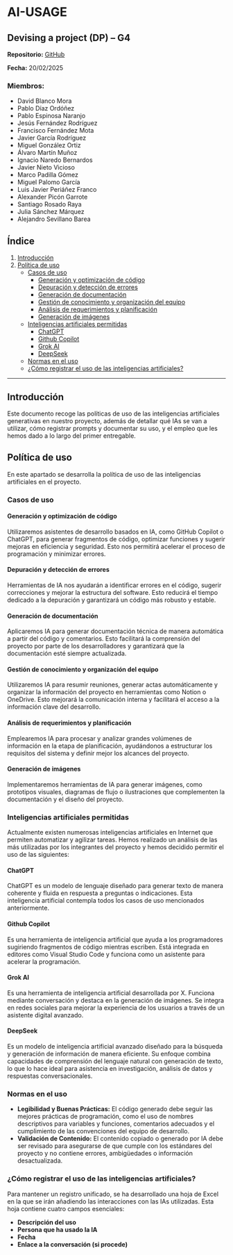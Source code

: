 # AI-USAGE

## Devising a project (DP) – G4

**Repositorio:** [GitHub](https://github.com/ISPP-2425-G4/)

**Fecha:** 20/02/2025

### Miembros:
- David Blanco Mora
- Pablo Díaz Ordóñez
- Pablo Espinosa Naranjo
- Jesús Fernández Rodríguez
- Francisco Fernández Mota
- Javier García Rodríguez
- Miguel González Ortiz
- Álvaro Martín Muñoz
- Ignacio Naredo Bernardos
- Javier Nieto Vicioso
- Marco Padilla Gómez
- Miguel Palomo García
- Luis Javier Periáñez Franco
- Alexander Picón Garrote
- Santiago Rosado Raya
- Julia Sánchez Márquez
- Alejandro Sevillano Barea

## Índice
1. [Introducción](#introducción)
2. [Política de uso](#política-de-uso)
   - [Casos de uso](#casos-de-uso)
     - [Generación y optimización de código](#generación-y-optimización-de-código)
     - [Depuración y detección de errores](#depuración-y-detección-de-errores)
     - [Generación de documentación](#generación-de-documentación)
     - [Gestión de conocimiento y organización del equipo](#gestión-de-conocimiento-y-organización-del-equipo)
     - [Análisis de requerimientos y planificación](#análisis-de-requerimientos-y-planificación)
     - [Generación de imágenes](#generación-de-imágenes)
   - [Inteligencias artificiales permitidas](#inteligencias-artificiales-permitidas)
     - [ChatGPT](#chatgpt)
     - [Github Copilot](#github-copilot)
     - [Grok AI](#grok-ai)
     - [DeepSeek](#deepseek)
   - [Normas en el uso](#normas-en-el-uso)
   - [¿Cómo registrar el uso de las inteligencias artificiales?](#cómo-registrar-el-uso-de-las-inteligencias-artificiales)

---

## Introducción
Este documento recoge las políticas de uso de las inteligencias artificiales generativas en nuestro proyecto, además de detallar qué IAs se van a utilizar, cómo registrar prompts y documentar su uso, y el empleo que les hemos dado a lo largo del primer entregable.

## Política de uso
En este apartado se desarrolla la política de uso de las inteligencias artificiales en el proyecto.

### Casos de uso
#### Generación y optimización de código
Utilizaremos asistentes de desarrollo basados en IA, como GitHub Copilot o ChatGPT, para generar fragmentos de código, optimizar funciones y sugerir mejoras en eficiencia y seguridad. Esto nos permitirá acelerar el proceso de programación y minimizar errores.

#### Depuración y detección de errores
Herramientas de IA nos ayudarán a identificar errores en el código, sugerir correcciones y mejorar la estructura del software. Esto reducirá el tiempo dedicado a la depuración y garantizará un código más robusto y estable.

#### Generación de documentación
Aplicaremos IA para generar documentación técnica de manera automática a partir del código y comentarios. Esto facilitará la comprensión del proyecto por parte de los desarrolladores y garantizará que la documentación esté siempre actualizada.

#### Gestión de conocimiento y organización del equipo
Utilizaremos IA para resumir reuniones, generar actas automáticamente y organizar la información del proyecto en herramientas como Notion o OneDrive. Esto mejorará la comunicación interna y facilitará el acceso a la información clave del desarrollo.

#### Análisis de requerimientos y planificación
Emplearemos IA para procesar y analizar grandes volúmenes de información en la etapa de planificación, ayudándonos a estructurar los requisitos del sistema y definir mejor los alcances del proyecto.

#### Generación de imágenes
Implementaremos herramientas de IA para generar imágenes, como prototipos visuales, diagramas de flujo o ilustraciones que complementen la documentación y el diseño del proyecto.

### Inteligencias artificiales permitidas
Actualmente existen numerosas inteligencias artificiales en Internet que permiten automatizar y agilizar tareas. Hemos realizado un análisis de las más utilizadas por los integrantes del proyecto y hemos decidido permitir el uso de las siguientes:

#### ChatGPT
ChatGPT es un modelo de lenguaje diseñado para generar texto de manera coherente y fluida en respuesta a preguntas o indicaciones. Esta inteligencia artificial contempla todos los casos de uso mencionados anteriormente.

#### Github Copilot
Es una herramienta de inteligencia artificial que ayuda a los programadores sugiriendo fragmentos de código mientras escriben. Está integrada en editores como Visual Studio Code y funciona como un asistente para acelerar la programación.

#### Grok AI
Es una herramienta de inteligencia artificial desarrollada por X. Funciona mediante conversación y destaca en la generación de imágenes. Se integra en redes sociales para mejorar la experiencia de los usuarios a través de un asistente digital avanzado.

#### DeepSeek
Es un modelo de inteligencia artificial avanzado diseñado para la búsqueda y generación de información de manera eficiente. Su enfoque combina capacidades de comprensión del lenguaje natural con generación de texto, lo que lo hace ideal para asistencia en investigación, análisis de datos y respuestas conversacionales.

### Normas en el uso
- **Legibilidad y Buenas Prácticas:** El código generado debe seguir las mejores prácticas de programación, como el uso de nombres descriptivos para variables y funciones, comentarios adecuados y el cumplimiento de las convenciones del equipo de desarrollo.
- **Validación de Contenido:** El contenido copiado o generado por IA debe ser revisado para asegurarse de que cumple con los estándares del proyecto y no contiene errores, ambigüedades o información desactualizada.

### ¿Cómo registrar el uso de las inteligencias artificiales?
Para mantener un registro unificado, se ha desarrollado una hoja de Excel en la que se irán añadiendo las interacciones con las IAs utilizadas. Esta hoja contiene cuatro campos esenciales:
- **Descripción del uso**
- **Persona que ha usado la IA**
- **Fecha**
- **Enlace a la conversación (si procede)**
